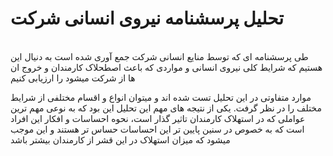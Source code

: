# تحلیل پرسشنامه نیروی انسانی شرکت
<br/>
طی پرسشنامه ای که توسط منایع انسانی شرکت جمع آوری شده است به دنیال این هستیم که شرایط کلی نیروی انسانی و مواردی که باعث اصطحلاک کارمندان و خروج ان ها از شرکت میشود را ارزیابی کنیم
<br/>

موارد متفاوتی در این تحلیل تست شده اند و میتوان انواع و اقسام مختلفی از شرایط مختلف را در نظر گرفت. یکی از نتیجه های مهم این تحلیل این بود که به نوعی مهم ترین عواملی که در استهلاک کارمندان تاثیر گذار است، نحوه احساسات و افکار این افراد است که به خصوص در سنین پایین تر این احساسات حساس تر هستند و این موجب میشود که میزان استهلاک در این قشر از کارمندان بیشتر باشد
<br/>
